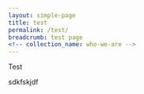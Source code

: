 ```yaml
---
layout: simple-page
title: test
permalink: /test/
breadcrumb: test page
<!-- collection_name: who-we-are -->
---
```

Test

sdkfskjdf

<!-- test.yml --> 
